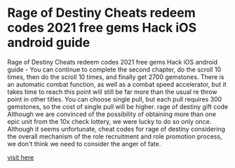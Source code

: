 # Rage of Destiny Cheats redeem codes 2021 free gems Hack iOS android guide

Rage of Destiny Cheats redeem codes 2021 free gems Hack iOS android guide - You can continue to complete the second chapter, do the scroll 10 times, then do the scroll 10 times, and finally get 2700 gemstones. There is an automatic combat function, as well as a combat speed accelerator, but it takes time to reach this point will still be far more than the usual re throw point in other titles. You can choose single pull, but each pull requires 300 gemstones, so the cost of single pull will be higher. rage of destiny gift code Although we are convinced of the possibility of obtaining more than one epic unit from the 10x check lottery, we were lucky to do so only once. Although it seems unfortunate, cheat codes for rage of destiny considering the overall mechanism of the role recruitment and role promotion process, we don't think we need to consider the anger of fate.

<a href="https://yintamod.xyz/rage-of-destiny/">visit here</a>






